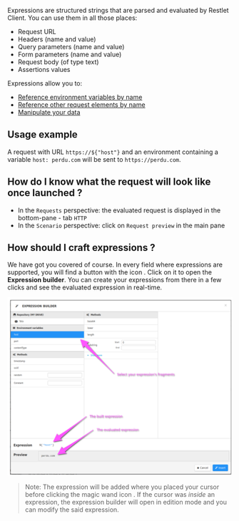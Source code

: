Expressions are structured strings that are parsed and evaluated by Restlet Client.
You can use them in all those places:

* Request URL
* Headers (name and value)
* Query parameters (name and value)
* Form parameters (name and value)
* Request body (of type text)
* Assertions values

Expressions allow you to:

* [Reference environment variables by name](./environments)
* [Reference other request elements by name](./reuse-request-or-response-parts)
* [Manipulate your data](./functions)

<a class="anchor" name="usage-example"></a>
## Usage example

A request with URL `https://${"host"}` and an environment containing a variable `host: perdu.com` will be sent to
`https://perdu.com`.

<a class="anchor" name="how-do-i-know-what-the-request-will-look-like-once-launched"></a>
## How do I know what the request will look like once launched ?

* In the `Requests` perspective: the evaluated request is displayed in the bottom-pane - tab `HTTP`
* In the `Scenario` perspective: click on `Request preview` in the main pane

<a class="anchor" name="how-should-i-craft-expressions"></a>
## How should I craft expressions ?

We have got you covered of course. In every field where expressions are supported, you will find a button with the icon
<i class="fa fa-magic" aria-hidden="true"></i>. Click on it to open the __Expression builder__. You can create your
expressions from there in a few clicks and see the evaluated expression in real-time.

![expression builder](./images/expression_builder.png)

> Note: The expression will be added where you placed your cursor before clicking the magic wand icon
<i class="fa fa-magic" aria-hidden="true"></i>. If the cursor was _inside_ an expression, the expression builder
will open in edition mode and you can modify the said expression.
